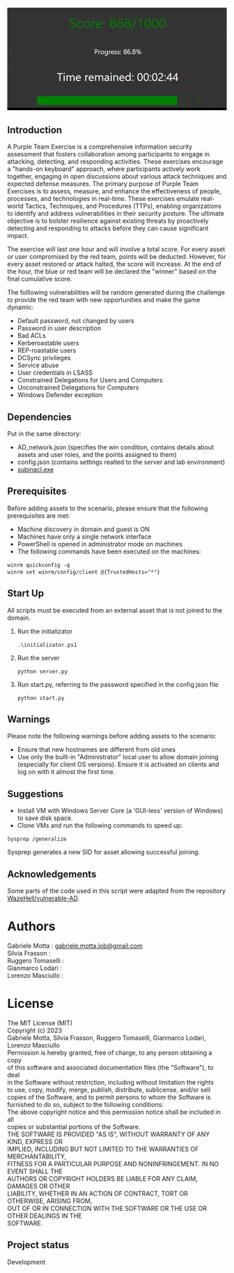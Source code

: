 ![plot](./img/front.png)

## Introduction
A Purple Team Exercise is a comprehensive information security assessment that fosters collaboration among participants to engage in attacking, detecting, and responding activities. These exercises encourage a "hands-on keyboard" approach, where participants actively work together, engaging in open discussions about various attack techniques and expected defense measures. The primary purpose of Purple Team Exercises is to assess, measure, and enhance the effectiveness of people, processes, and technologies in real-time. These exercises emulate real-world Tactics, Techniques, and Procedures (TTPs), enabling organizations to identify and address vulnerabilities in their security posture. The ultimate objective is to bolster resilience against existing threats by proactively detecting and responding to attacks before they can cause significant impact.

The exercise will last one hour and will involve a total score. For every asset or user compromised by the red team, points will be deducted. However, for every asset restored or attack halted, the score will increase. At the end of the hour, the blue or red team will be declared the "winner" based on the final cumulative score.

The folllowing vulnerabilities will be random generated during the challenge to provide the red team with new opportunities and make the game dynamic:

- Default password, not changed by users
- Password in user description
- Bad ACLs
- Kerberoastable users
- REP-roastable users
- DCSync privileges
- Service abuse
- User credentials in LSASS
- Constrained Delegations for Users and Computers
- Unconstrained Delegations for Computers
- Windows Defender exception

## Dependencies
Put in the same directory:

- AD_network.json (specifies the win condition, contains details about assets and user roles, and the points assigned to them)
- config.json (contains settings realted to the server and lab environment)
- [subinacl.exe](https://social.technet.microsoft.com/wiki/contents/articles/51625.subinacl-a-complete-solution-to-configure-security-permission.aspx)

## Prerequisites
Before adding assets to the scenario, please ensure that the following prerequisites are met:

- Machine discovery in domain and guest is ON
- Machines have only a single network interface
- PowerShell is opened in administrator mode on machines
- The following commands have been executed on the machines:

```
winrm quickconfig -q
winrm set winrm/config/client @{TrustedHosts="*"}
```

## Start Up
All scripts must be executed from an external asset that is not joined to the domain.
1) Run the initializator
   ```
   .\initializator.ps1
   ```
3) Run the server
   ```
   python server.py
   ```
5) Run start.py, referring to the password specified in the config.json file
   ```
   python start.py
   ```

## Warnings
Please note the following warnings before adding assets to the scenario:

- Ensure that new hostnames are different from old ones
- Use only the built-in "Administrator" local user to allow domain joining (especially for client OS versions). Ensure it is activated on clients and log on with it almost the first time.


## Suggestions
- Install VM with Windows Server Core (a 'GUI-less' version of Windows) to save disk space.
- Clone VMs and run the following commands to speed up:
```
Sysprep /generalize
```
Sysprep generates a new SID for asset allowing successful joining.

## Acknowledgements
Some parts of the code used in this script were adapted from the repository [WazeHell/vulnerable-AD](https://github.com/WazeHell/vulnerable-AD).

# Authors
Gabriele Motta : gabriele.motta.job@gmail.com  
Silvia Frasson :  
Ruggero Tomaselli :  
Gianmarco Lodari :  
Lorenzo Masciullo :

# License
The MIT License (MIT)  
Copyright (c) 2023  
Gabriele Motta, Silvia Frasson, Ruggero Tomaselli, Gianmarco Lodari, Lorenzo Masciullo  
Permission is hereby granted, free of charge, to any person obtaining a copy  
of this software and associated documentation files (the "Software"), to deal  
in the Software without restriction, including without limitation the rights  
to use, copy, modify, merge, publish, distribute, sublicense, and/or sell  
copies of the Software, and to permit persons to whom the Software is  
furnished to do so, subject to the following conditions:  
The above copyright notice and this permission notice shall be included in all  
copies or substantial portions of the Software.  
THE SOFTWARE IS PROVIDED "AS IS", WITHOUT WARRANTY OF ANY KIND, EXPRESS OR  
IMPLIED, INCLUDING BUT NOT LIMITED TO THE WARRANTIES OF MERCHANTABILITY,  
FITNESS FOR A PARTICULAR PURPOSE AND NONINFRINGEMENT. IN NO EVENT SHALL THE  
AUTHORS OR COPYRIGHT HOLDERS BE LIABLE FOR ANY CLAIM, DAMAGES OR OTHER  
LIABILITY, WHETHER IN AN ACTION OF CONTRACT, TORT OR OTHERWISE, ARISING FROM,  
OUT OF OR IN CONNECTION WITH THE SOFTWARE OR THE USE OR OTHER DEALINGS IN THE  
SOFTWARE.  

## Project status
Development
